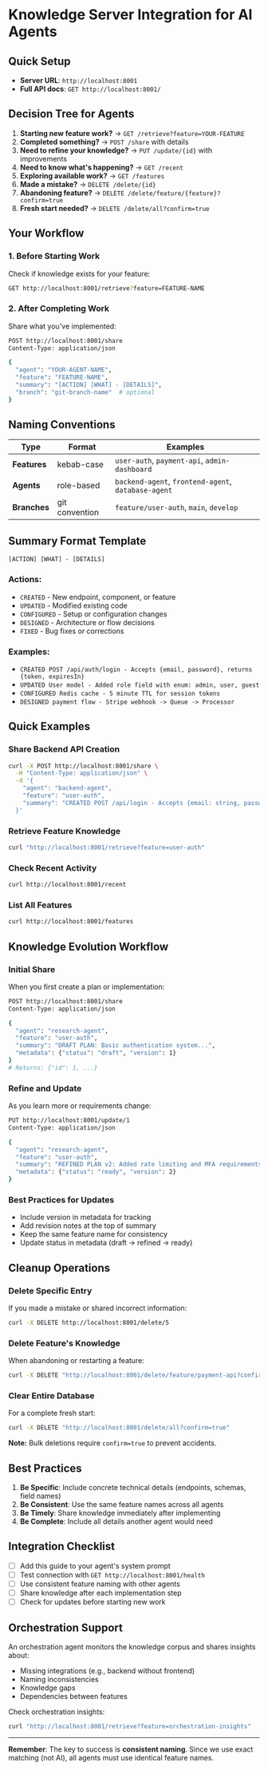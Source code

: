 # Knowledge Server Integration for AI Agents

## Quick Setup
- **Server URL**: `http://localhost:8001`
- **Full API docs**: `GET http://localhost:8001/`

## Decision Tree for Agents
1. **Starting new feature work?** → `GET /retrieve?feature=YOUR-FEATURE`
2. **Completed something?** → `POST /share` with details
3. **Need to refine your knowledge?** → `PUT /update/{id}` with improvements
4. **Need to know what's happening?** → `GET /recent`
5. **Exploring available work?** → `GET /features`
6. **Made a mistake?** → `DELETE /delete/{id}`
7. **Abandoning feature?** → `DELETE /delete/feature/{feature}?confirm=true`
8. **Fresh start needed?** → `DELETE /delete/all?confirm=true`

## Your Workflow

### 1. Before Starting Work
Check if knowledge exists for your feature:
```bash
GET http://localhost:8001/retrieve?feature=FEATURE-NAME
```

### 2. After Completing Work
Share what you've implemented:
```bash
POST http://localhost:8001/share
Content-Type: application/json

{
  "agent": "YOUR-AGENT-NAME",
  "feature": "FEATURE-NAME",
  "summary": "[ACTION] [WHAT] - [DETAILS]",
  "branch": "git-branch-name"  # optional
}
```

## Naming Conventions

| Type | Format | Examples |
|------|--------|----------|
| **Features** | kebab-case | `user-auth`, `payment-api`, `admin-dashboard` |
| **Agents** | role-based | `backend-agent`, `frontend-agent`, `database-agent` |
| **Branches** | git convention | `feature/user-auth`, `main`, `develop` |

## Summary Format Template
```
[ACTION] [WHAT] - [DETAILS]
```

### Actions:
- `CREATED` - New endpoint, component, or feature
- `UPDATED` - Modified existing code
- `CONFIGURED` - Setup or configuration changes
- `DESIGNED` - Architecture or flow decisions
- `FIXED` - Bug fixes or corrections

### Examples:
- `CREATED POST /api/auth/login - Accepts {email, password}, returns {token, expiresIn}`
- `UPDATED User model - Added role field with enum: admin, user, guest`
- `CONFIGURED Redis cache - 5 minute TTL for session tokens`
- `DESIGNED payment flow - Stripe webhook -> Queue -> Processor`

## Quick Examples

### Share Backend API Creation
```bash
curl -X POST http://localhost:8001/share \
  -H "Content-Type: application/json" \
  -d '{
    "agent": "backend-agent",
    "feature": "user-auth",
    "summary": "CREATED POST /api/login - Accepts {email: string, password: string}, returns {token: string, expiresIn: 3600}"
  }'
```

### Retrieve Feature Knowledge
```bash
curl "http://localhost:8001/retrieve?feature=user-auth"
```

### Check Recent Activity
```bash
curl http://localhost:8001/recent
```

### List All Features
```bash
curl http://localhost:8001/features
```

## Knowledge Evolution Workflow

### Initial Share
When you first create a plan or implementation:
```bash
POST http://localhost:8001/share
Content-Type: application/json

{
  "agent": "research-agent",
  "feature": "user-auth",
  "summary": "DRAFT PLAN: Basic authentication system...",
  "metadata": {"status": "draft", "version": 1}
}
# Returns: {"id": 1, ...}
```

### Refine and Update
As you learn more or requirements change:
```bash
PUT http://localhost:8001/update/1
Content-Type: application/json

{
  "agent": "research-agent",
  "feature": "user-auth",
  "summary": "REFINED PLAN v2: Added rate limiting and MFA requirements...",
  "metadata": {"status": "ready", "version": 2}
}
```

### Best Practices for Updates
- Include version in metadata for tracking
- Add revision notes at the top of summary
- Keep the same feature name for consistency
- Update status in metadata (draft → refined → ready)

## Cleanup Operations

### Delete Specific Entry
If you made a mistake or shared incorrect information:
```bash
curl -X DELETE http://localhost:8001/delete/5
```

### Delete Feature's Knowledge
When abandoning or restarting a feature:
```bash
curl -X DELETE "http://localhost:8001/delete/feature/payment-api?confirm=true"
```

### Clear Entire Database
For a complete fresh start:
```bash
curl -X DELETE "http://localhost:8001/delete/all?confirm=true"
```

**Note:** Bulk deletions require `confirm=true` to prevent accidents.

## Best Practices

1. **Be Specific**: Include concrete technical details (endpoints, schemas, field names)
2. **Be Consistent**: Use the same feature names across all agents
3. **Be Timely**: Share knowledge immediately after implementing
4. **Be Complete**: Include all details another agent would need

## Integration Checklist

- [ ] Add this guide to your agent's system prompt
- [ ] Test connection with `GET http://localhost:8001/health`
- [ ] Use consistent feature naming with other agents
- [ ] Share knowledge after each implementation step
- [ ] Check for updates before starting new work

## Orchestration Support

An orchestration agent monitors the knowledge corpus and shares insights about:
- Missing integrations (e.g., backend without frontend)
- Naming inconsistencies
- Knowledge gaps
- Dependencies between features

Check orchestration insights:
```bash
curl "http://localhost:8001/retrieve?feature=orchestration-insights"
```

---

**Remember**: The key to success is **consistent naming**. Since we use exact matching (not AI), all agents must use identical feature names.